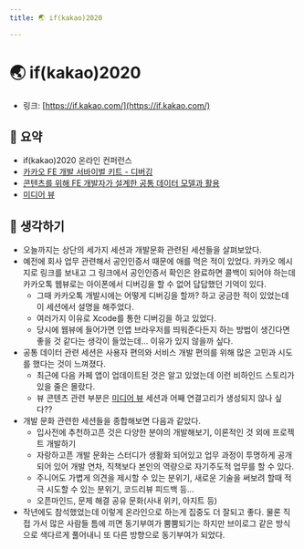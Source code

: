 ```yaml
---
title: 🌏 if(kakao)2020

---
```

# 🌏 if(kakao)2020

- 링크: [https://if.kakao.com/](https://if.kakao.com/)

## 📝 요약 
- if(kakao)2020 온라인 컨퍼런스
- [카카오 FE 개발 서바이벌 키트 - 디버깅](https://if.kakao.com/session/128)
- [콘텐츠를 위해 FE 개발자가 설계한 공통 데이터 모델과 활용](https://if.kakao.com/session/119)
- [미디어 뷰](https://if.kakao.com/session/102)

## 🤔 생각하기 
- 오늘까지는 상단의 세가지 세션과 개발문화 관련된 세션들을 살펴보았다.  
- 예전에 회사 업무 관련해서 공인인증서 때문에 애를 먹은 적이 있었다. 카카오 메시지로 링크를 보내고 그 링크에서 공인인증서 확인은 완료하면 콜백이 되어야 하는데 카카오톡 웹뷰로는 아이폰에서 디버깅을 할 수 없어 답답했던 기억이 있다.  
  - 그때 카카오톡 개발시에는 어떻게 디버깅을 할까? 하고 궁금한 적이 있었는데 이 세션에서 설명을 해주었다.  
  - 여러가지 이유로 Xcode를 통한 디버깅을 하고 있었다.  
  - 당시에 웹뷰에 들어가면 인앱 브라우저를 띄워준다든지 하는 방법이 생긴다면 좋을 것 같다는 생각이 들었는데... 이유가 있지 않을까 싶다. 
- 공통 데이터 관련 세션은 사용자 편의와 서비스 개발 편의를 위해 많은 고민과 시도를 했다는 것이 느껴졌다.  
  - 최근에 다음 카페 앱이 업데이트된 것은 알고 있었는데 이런 비하인드 스토리가 있을 줄은 몰랐다.  
  - 뷰 콘텐츠 관련 부분은 [미디어 뷰](https://if.kakao.com/session/102) 세션과 어째 연결고리가 생성되지 않나 싶다??
- 개발 문화 관련한 세션들을 종합해보면 다음과 같았다.  
  - 입사전에 추천하고픈 것은 다양한 분야의 개발해보기, 이론적인 것 외에 프로젝트 개발하기
  - 자랑하고픈 개발 문화는 스터디가 생활화 되어있고 업무 과정이 투명하게 공개되어 있어 개발 연차, 직책보다 본인의 역량으로 자기주도적 업무를 할 수 있다. 
  - 주니어도 가볍게 의견을 제시할 수 있는 분위기, 새로운 기술을 써보려 할때 적극 시도할 수 있는 분위기, 코드리뷰 피드백 등...
  - 오픈마인드, 문제 해결 공유 문화(사내 위키, 아지트 등)
- 작년에도 참석했었는데 이렇게 온라인으로 하는게 집중도 더 잘되고 좋다. 물론 직접 가서 많은 사람들 틈에 끼면 동기부여가 뿜뿜되기는 하지만 브이로그 같은 방식으로 색다르게 풀어내니 또 다른 방향으로 동기부여가 되었다.

